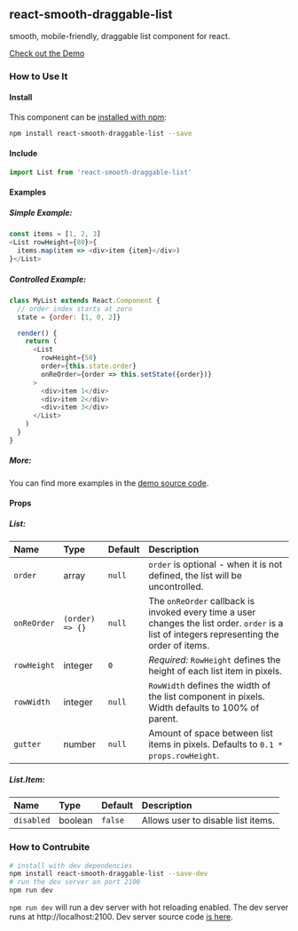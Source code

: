 ## react-smooth-draggable-list

smooth, mobile-friendly, draggable list component for react.

[Check out the Demo](https://mac-s-g.github.io/react-smooth-draggable-list/demo/dist/)

### How to Use It

#### Install
This component can be [installed with npm](https://www.npmjs.com/package/react-smooth-draggable-list):
```bash
npm install react-smooth-draggable-list --save
```

#### Include
```javascript
import List from 'react-smooth-draggable-list'
```

#### Examples
##### Simple Example:
```javascript
const items = [1, 2, 3]
<List rowHeight={80}>{
  items.map(item => <div>item {item}</div>)
}</List>
```

##### Controlled Example:
```javascript
class MyList extends React.Component {
  // order index starts at zero
  state = {order: [1, 0, 2]}

  render() {
    return (
      <List
        rowHeight={50}
        order={this.state.order}
        onReOrder={order => this.setState({order})}
      >
        <div>item 1</div>
        <div>item 2</div>
        <div>item 3</div>
      </List>
    )
  }
}
```

##### More:
You can find more examples in the [demo source code](https://github.com/mac-s-g/react-smooth-draggable-list/blob/master/demo/js/Examples.js).

#### Props
##### List:
Name|Type|Default|Description
|:---|:---|:---|:---
`order`|array|`null`|`order` is optional - when it is not defined, the list will be uncontrolled.
`onReOrder`|`(order) => {}`|`null`|The `onReOrder` callback is invoked every time a user changes the list order.  `order` is a list of integers representing the order of items.
`rowHeight`|integer|`0`|*Required:* `RowHeight` defines the height of each list item in pixels.
`rowWidth`|integer|`null`|`RowWidth` defines the width of the list component in pixels.  Width defaults to 100% of parent.
`gutter`|number|`null`|Amount of space between list items in pixels. Defaults to `0.1 *  props.rowHeight`.

##### List.Item:
Name|Type|Default|Description
|:---|:---|:---|:---
`disabled`|boolean|`false`|Allows user to disable list items.


### How to Contrubite
```bash
# install with dev dependencies
npm install react-smooth-draggable-list --save-dev
# run the dev server on port 2100
npm run dev
```
`npm run dev` will run a dev server with hot reloading enabled.  The dev server runs at http://localhost:2100.  Dev server source code [is here](https://github.com/mac-s-g/react-smooth-draggable-list/blob/master/dev-server/js/Examples.js).